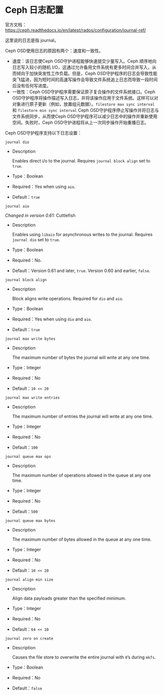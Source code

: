 # Ceph 日志配置

官方文档：https://ceph.readthedocs.io/en/latest/rados/configuration/journal-ref/

这里说的日志是指 journal。

Ceph OSD使用日志的原因有两个：速度和一致性。

- 速度：该日志使Ceph OSD守护进程能够快速提交少量写入。Ceph 顺序地向日志写入较小的随机 I/O，这通过允许备用文件系统有更多时间合并写入，从而倾向于加快突发性工作负载。但是，Ceph OSD守护程序的日志会导致性能突飞猛进，因为短时间的高速写操作会导致文件系统追上日志而导致一段时间后没有任何写进度。
- 一致性：Ceph OSD守护程序需要保证原子复合操作的文件系统接口。Ceph OSD守护程序将操作描述写入日志，并将该操作应用于文件系统。这样可以对对象进行原子更新（例如，放置组元数据）。`filestore max sync interval` 和 `filestore min sync interval` Ceph OSD守护程序停止写操作并将日志与文件系统同步，从而使Ceph OSD守护程序可以减少日志中的操作并重新使用空间。失败时，Ceph OSD守护进程将从上一次同步操作开始重播日志。

Ceph OSD守护程序支持以下日志设置：

`journal dio`

- Description

  Enables direct i/o to the journal. Requires `journal block align` set to `true`.

- Type：Boolean

- Required：Yes when using `aio`.

- Default：`true`

`journal aio`

*Changed in version 0.61:* Cuttlefish

- Description

  Enables using `libaio` for asynchronous writes to the journal. Requires `journal dio` set to `true`.

- Type：Boolean

- Required：No.

- Default：Version 0.61 and later, `true`. Version 0.60 and earlier, `false`.

`journal block align`

- Description

  Block aligns write operations. Required for `dio` and `aio`.

- Type：Boolean

- Required：Yes when using `dio` and `aio`.

- Default：`true`

`journal max write bytes`

- Description

  The maximum number of bytes the journal will write at any one time.

- Type：Integer

- Required：No

- Default：`10 << 20`

`journal max write entries`

- Description

  The maximum number of entries the journal will write at any one time.

- Type：Integer

- Required：No

- Default：`100`

`journal queue max ops`

- Description

  The maximum number of operations allowed in the queue at any one time.

- Type：Integer

- Required：No

- Default：`500`

`journal queue max bytes`

- Description

  The maximum number of bytes allowed in the queue at any one time.

- Type：Integer

- Required：No

- Default：`10 << 20`

`journal align min size`

- Description

  Align data payloads greater than the specified minimum.

- Type：Integer

- Required：No

- Default：`64 << 10`

`journal zero on create`

- Description

  Causes the file store to overwrite the entire journal with `0`’s during `mkfs`.

- Type：Boolean

- Required：No

- Default：`false`

